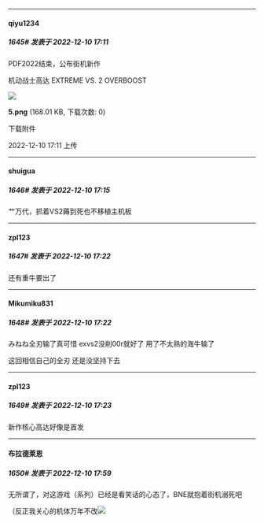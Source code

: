 

*****

####  qiyu1234  
##### 1645#       发表于 2022-12-10 17:11

PDF2022结束，公布街机新作

机动战士高达 EXTREME VS. 2 OVERBOOST

<img src="https://img.saraba1st.com/forum/202212/10/171147aqm77zm4ppp72mn7.png" referrerpolicy="no-referrer">

<strong>5.png</strong> (168.01 KB, 下载次数: 0)

下载附件

2022-12-10 17:11 上传

*****

####  shuigua  
##### 1646#       发表于 2022-12-10 17:15

艹万代，抓着VS2薅到死也不移植主机板

*****

####  zpl123  
##### 1647#       发表于 2022-12-10 17:22

还有重牛要出了



*****

####  Mikumiku831  
##### 1648#       发表于 2022-12-10 17:22

みねね全刃输了真可惜 exvs2没削00r就好了 用了不太熟的海牛输了

这回相信自己的全刃 还是没坚持下去

*****

####  zpl123  
##### 1649#       发表于 2022-12-10 17:23

新作核心高达好像是首发



*****

####  布拉德莱恩  
##### 1650#       发表于 2022-12-10 17:59

无所谓了，对这游戏（系列）已经是看笑话的心态了，BNE就抱着街机溺死吧

（反正我关心的机体万年不改<img src="https://static.saraba1st.com/image/smiley/face2017/037.png" referrerpolicy="no-referrer">

